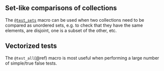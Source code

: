 ## Set-like comparisons of collections

The [`@test_sets`](@ref) macro can be used when two collections need to be compared
as unordered sets, e.g. to check that they have the same elements, are disjoint, one is
a subset of the other, etc.


## Vectorized tests

The `@test_all`(@ref) macro is most useful when performing a large number of simple/true
false tests.
